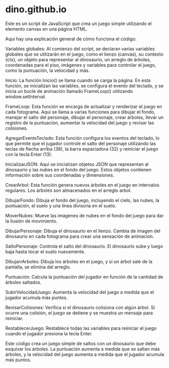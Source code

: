 # dino.github.io
Este es un script de JavaScript que crea un juego simple utilizando el elemento canvas en una página HTML.

Aquí hay una explicación general de cómo funciona el código:

Variables globales: Al comienzo del script, se declaran varias variables globales que se utilizarán en el juego, como el lienzo (canvas), su contexto (ctx), un objeto para representar al dinosaurio, un arreglo de árboles, coordenadas para el piso, imágenes y variables para controlar el juego, como la puntuación, la velocidad y más.

Inicio: La función Inicio() se llama cuando se carga la página. En esta función, se inicializan las variables, se configura el evento del teclado, y se inicia un bucle de animación llamado FrameLoop() utilizando window.setInterval.

FrameLoop: Esta función se encarga de actualizar y renderizar el juego en cada fotograma. Aquí se llama a varias funciones para dibujar el fondo, manejar el salto del personaje, dibujar el personaje, crear árboles, llevar un registro de la puntuación, aumentar la velocidad del juego y revisar las colisiones.

AgregarEventoTeclado: Esta función configura los eventos del teclado, lo que permite que el jugador controle el salto del personaje utilizando las teclas de flecha arriba (38), la barra espaciadora (32) y reiniciar el juego con la tecla Enter (13).

InicializarJSON: Aquí se inicializan objetos JSON que representan al dinosaurio y las nubes en el fondo del juego. Estos objetos contienen información sobre sus coordenadas y dimensiones.

CrearArbol: Esta función genera nuevos árboles en el juego en intervalos regulares. Los árboles son almacenados en el arreglo arbol.

DibujarFondo: Dibuja el fondo del juego, incluyendo el cielo, las nubes, la puntuación, el suelo y una línea divisoria en el suelo.

MoverNubes: Mueve las imágenes de nubes en el fondo del juego para dar la ilusión de movimiento.

DibujarPersonaje: Dibuja el dinosaurio en el lienzo. Cambia de imagen del dinosaurio en cada fotograma para crear una sensación de animación.

SaltoPersonaje: Controla el salto del dinosaurio. El dinosaurio sube y luego baja hasta tocar el suelo nuevamente.

DibujarrArboles: Dibuja los árboles en el juego, y si un árbol sale de la pantalla, se elimina del arreglo.

Puntuación: Calcula la puntuación del jugador en función de la cantidad de árboles saltados.

SubirVelocidadJuego: Aumenta la velocidad del juego a medida que el jugador acumula más puntos.

RevisarColisiones: Verifica si el dinosaurio colisiona con algún árbol. Si ocurre una colisión, el juego se detiene y se muestra un mensaje para reiniciar.

RestablecerJuego: Restablece todas las variables para reiniciar el juego cuando el jugador presiona la tecla Enter.

Este código crea un juego simple de saltos con un dinosaurio que debe esquivar los árboles. La puntuación aumenta a medida que se saltan más árboles, y la velocidad del juego aumenta a medida que el jugador acumula más puntos.
